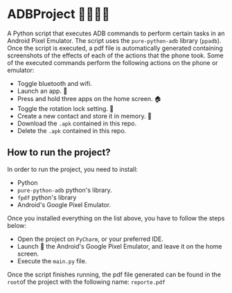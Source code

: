 # ADBProject 📱👨🏻‍💻
A Python script that executes ADB commands to perform certain tasks in an Android Pixel Emulator. The script uses the `pure-python-adb` library (`ppadb`). Once the script is executed, a pdf file is automatically generated containing screenshots of the effects of each of the actions that the phone took. Some of the executed commands perform the following actions on the phone or emulator:

- Toggle bluetooth and wifi. 
- Launch an app. 🚀
- Press and hold three apps on the home screen. 🏠
- Toggle the rotation lock setting. 🔐
- Create a new contact and store it in memory. 💾
- Download the `.apk` contained in this repo.
- Delete the `.apk` contained in this repo.

## How to run the project?

In order to run the project, you need to install:
- Python
- `pure-python-adb` python's library.
- `fpdf` python's library
- Android's Google Pixel Emulator.

Once you installed everything on the list above, you have to follow the steps below:
- Open the project on `PyCharm`, or your preferred IDE.
- Launch 🚀 the Android's Google Pixel Emulator, and leave it on the home screen.
- Execute the `main.py` file.

Once the script finishes running, the pdf file generated can be found in the `root`of the project with the following name: `reporte.pdf` 


